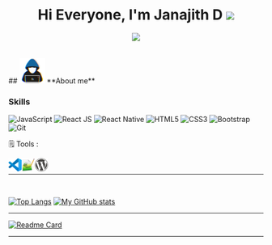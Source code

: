 
<h1 align="center"><b>Hi Everyone, I'm Janajith D  </b><img src="https://media.giphy.com/media/hvRJCLFzcasrR4ia7z/giphy.gif" width="35"></h1>

<p align="center">
  <a href="https://github.com/DenverCoder1/readme-typing-svg">
  <img src="https://readme-typing-svg.herokuapp.com?font=Time+New+Roman&color=cyan&size=25&center=true&vCenter=true&width=600&height=50&lines=UI/UX Designer;Front-End+Developer;Computer+Science+Student;"></a>
</p>

<br>
## <picture><img src = "https://raw.githubusercontent.com/Code-Theft/Code-Theft/master/assests/about_me.gif" width = 50px></picture> **About me**
<br>
 

### Skills 

![JavaScript](https://img.shields.io/badge/-JavaScript-black?style=flat-square&logo=javascript)
![React JS](https://img.shields.io/badge/-React-black?style=flat-square&logo=react)
![React Native](https://img.shields.io/badge/React_Native-20232A?style=for-the-badge&logo=react&logoColor=61DAFB)
![HTML5](https://img.shields.io/badge/-HTML5-E34F26?style=flat-square&logo=html5&logoColor=white)
![CSS3](https://img.shields.io/badge/-CSS3-1572B6?style=flat-square&logo=css3)
![Bootstrap](https://img.shields.io/badge/-Bootstrap-563D7C?style=flat-square&logo=bootstrap)
![Git](https://img.shields.io/badge/-Git-black?style=flat-square&logo=git)


🗒️ Tools : <br>

<img align="left" alt="Visual Studio Code" width="26px" src="https://raw.githubusercontent.com/github/explore/80688e429a7d4ef2fca1e82350fe8e3517d3494d/topics/visual-studio-code/visual-studio-code.png" />
<img align="left" alt="Notepad ++" width="26px" src="https://raw.githubusercontent.com/Code-theft/Code-theft/master/assests/npp.png" />
<img align="left" alt="Visual Studio Code" width="26px" src="https://github.com/github/explore/blob/5e84748ee7a59fe23b2bb4807bb82bde9b792cf2/topics/wordpress/wordpress.png" />
<br/>

-------
<br>

[![Top Langs](https://github-readme-stats.vercel.app/api/top-langs/?username=Code-Theft&show_icons=true&theme=dark)](https://github.com/anuraghazra/github-readme-stats)
[![My GitHub stats](https://github-readme-stats.vercel.app/api?username=Code-Theft&show_icons=true&theme=merko)](https://github.com/anuraghazra/github-readme-stats)

-------


[![Readme Card](https://github-readme-stats.vercel.app/api/pin/?username=Code-Theft&repo=Captcha-Generator-using-PHP-GD&theme=vue)](https://github.com/anuraghazra/github-readme-stats)
<!-- [![Readme Card](https://github-readme-stats.vercel.app/api/pin/?username=Code-Theft&repo=FirebaseDatabase-to-HTML-Page&theme=vue)](https://github.com/anuraghazra/github-readme-stats) -->

-------
<!-- 
 #️⃣ Follow me : <br>

<a href="" ><img align="left" width="26px" src="https://www.flaticon.com/svg/vstatic/svg/1383/1383329.svg?token=exp=1617286558~hmac=4cfeccf59d20057971eedc73c32f3e33"/></a>
<a href="" ><img align="left" width="26px" src="https://image.flaticon.com/icons/png/128/1077/1077042.png"/></a>
<a href="" ><img align="left" width="26px" src="https://www.flaticon.com/svg/vstatic/svg/747/747374.svg?token=exp=1617286735~hmac=c8cb620ca01a4de5f58c44ed029d9abf"/></a>
<a href="" ><img align="left" width="26px" src="https://image.flaticon.com/icons/png/128/466/466963.png"/></a>
<br>
 -->


